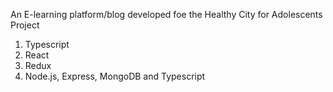 
An E-learning platform/blog developed foe the Healthy City for Adolescents Project

1. Typescript
2. React
3. Redux
4. Node.js, Express, MongoDB and Typescript


